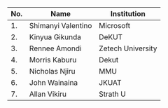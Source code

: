 | No. | Name               | Institution       |
| --- | ------------------ | ----------------- |
| 1.  | Shimanyi Valentino | Microsoft         |
| 2.  | Kinyua Gikunda     | DeKUT             |
| 3.  | Rennee Amondi      | Zetech University |
| 4.  | Morris Kaburu      | Dekut             |
| 5.  | Nicholas Njiru     | MMU               |
| 6.  | John Wainaina      | JKUAT             |
| 7.  | Allan Vikiru       | Strath U          |
